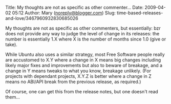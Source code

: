 Title: My thoughts are not as specific as other commenter...
Date: 2009-04-02 05:12
Author: Mary (noreply@blogger.com)
Slug: time-based-releases-and-love/3467960932830685026

My thoughts are not as specific as other commenters, but essentially:
bzr does not provide any way to judge the level of change in its
releases: the number is essentially 1.X where X is the number of months
since 1.0 (give or take).  
  
While Ubuntu also uses a similar strategy, most Free Software people
really are accustomed to X.Y where a change in X means big changes
including likely major fixes and improvements but also to beware of
breakage, and a change in Y means tweaks to what you know, breakage
unlikely. (For projects with dependant projects, X.Y.Z is better where a
change in Z means no ABI/API break from the previous release, as
required.)  
  
Of course, one can get this from the release notes, but one doesn't read
them...

